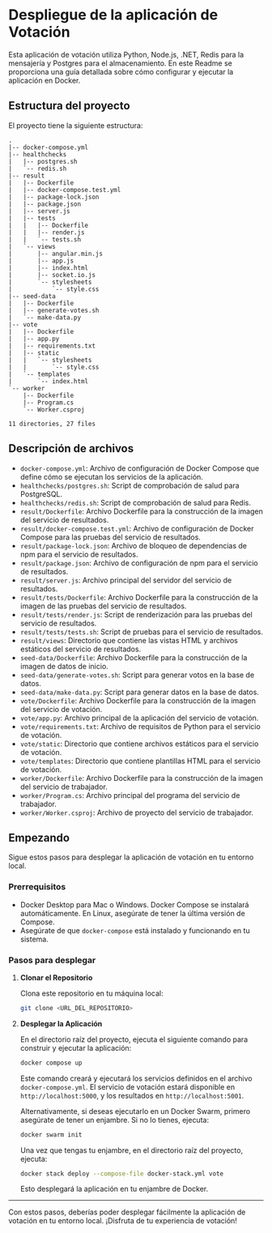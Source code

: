 
# Despliegue de la aplicación de Votación

Esta aplicación de votación utiliza Python, Node.js, .NET, Redis para la mensajería y Postgres para el almacenamiento. En este Readme se proporciona una guía detallada sobre cómo configurar y ejecutar la aplicación en Docker.

## Estructura del proyecto

El proyecto tiene la siguiente estructura:

```
.
|-- docker-compose.yml
|-- healthchecks
|   |-- postgres.sh
|   `-- redis.sh
|-- result
|   |-- Dockerfile
|   |-- docker-compose.test.yml
|   |-- package-lock.json
|   |-- package.json
|   |-- server.js
|   |-- tests
|   |   |-- Dockerfile
|   |   |-- render.js
|   |   `-- tests.sh
|   `-- views
|       |-- angular.min.js
|       |-- app.js
|       |-- index.html
|       |-- socket.io.js
|       `-- stylesheets
|           `-- style.css
|-- seed-data
|   |-- Dockerfile
|   |-- generate-votes.sh
|   `-- make-data.py
|-- vote
|   |-- Dockerfile
|   |-- app.py
|   |-- requirements.txt
|   |-- static
|   |   `-- stylesheets
|   |       `-- style.css
|   `-- templates
|       `-- index.html
`-- worker
    |-- Dockerfile
    |-- Program.cs
    `-- Worker.csproj

11 directories, 27 files
```

## Descripción de archivos

- `docker-compose.yml`: Archivo de configuración de Docker Compose que define cómo se ejecutan los servicios de la aplicación.
- `healthchecks/postgres.sh`: Script de comprobación de salud para PostgreSQL.
- `healthchecks/redis.sh`: Script de comprobación de salud para Redis.
- `result/Dockerfile`: Archivo Dockerfile para la construcción de la imagen del servicio de resultados.
- `result/docker-compose.test.yml`: Archivo de configuración de Docker Compose para las pruebas del servicio de resultados.
- `result/package-lock.json`: Archivo de bloqueo de dependencias de npm para el servicio de resultados.
- `result/package.json`: Archivo de configuración de npm para el servicio de resultados.
- `result/server.js`: Archivo principal del servidor del servicio de resultados.
- `result/tests/Dockerfile`: Archivo Dockerfile para la construcción de la imagen de las pruebas del servicio de resultados.
- `result/tests/render.js`: Script de renderización para las pruebas del servicio de resultados.
- `result/tests/tests.sh`: Script de pruebas para el servicio de resultados.
- `result/views`: Directorio que contiene las vistas HTML y archivos estáticos del servicio de resultados.
- `seed-data/Dockerfile`: Archivo Dockerfile para la construcción de la imagen de datos de inicio.
- `seed-data/generate-votes.sh`: Script para generar votos en la base de datos.
- `seed-data/make-data.py`: Script para generar datos en la base de datos.
- `vote/Dockerfile`: Archivo Dockerfile para la construcción de la imagen del servicio de votación.
- `vote/app.py`: Archivo principal de la aplicación del servicio de votación.
- `vote/requirements.txt`: Archivo de requisitos de Python para el servicio de votación.
- `vote/static`: Directorio que contiene archivos estáticos para el servicio de votación.
- `vote/templates`: Directorio que contiene plantillas HTML para el servicio de votación.
- `worker/Dockerfile`: Archivo Dockerfile para la construcción de la imagen del servicio de trabajador.
- `worker/Program.cs`: Archivo principal del programa del servicio de trabajador.
- `worker/Worker.csproj`: Archivo de proyecto del servicio de trabajador.

## Empezando

Sigue estos pasos para desplegar la aplicación de votación en tu entorno local.

### Prerrequisitos

- Docker Desktop para Mac o Windows. Docker Compose se instalará automáticamente. En Linux, asegúrate de tener la última versión de Compose.
- Asegúrate de que `docker-compose` está instalado y funcionando en tu sistema.

### Pasos para desplegar

1. **Clonar el Repositorio**

   Clona este repositorio en tu máquina local:

   ```bash
   git clone <URL_DEL_REPOSITORIO>
   ```

2. **Desplegar la Aplicación**

   En el directorio raíz del proyecto, ejecuta el siguiente comando para construir y ejecutar la aplicación:

   ```bash
   docker compose up
   ```

   Este comando creará y ejecutará los servicios definidos en el archivo `docker-compose.yml`. El servicio de votación estará disponible en `http://localhost:5000`, y los resultados en `http://localhost:5001`.

   Alternativamente, si deseas ejecutarlo en un Docker Swarm, primero asegúrate de tener un enjambre. Si no lo tienes, ejecuta:

   ```bash
   docker swarm init
   ```

   Una vez que tengas tu enjambre, en el directorio raíz del proyecto, ejecuta:

   ```bash
   docker stack deploy --compose-file docker-stack.yml vote
   ```

   Esto desplegará la aplicación en tu enjambre de Docker.

---

Con estos pasos, deberías poder desplegar fácilmente la aplicación de votación en tu entorno local. ¡Disfruta de tu experiencia de votación!
